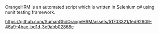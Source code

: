OrangeHRM is an automated script which is written in Selenium c# using nunit testing framework.



https://github.com/SumanGhi/OrangeHRM/assets/51703321/fed92909-46a9-4bae-bd1d-3e9abb02868c

